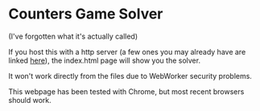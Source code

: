 # Counters Game Solver
(I've forgotten what it's actually called)

If you host this with a http server (a few ones you may already have are linked [here](https://gist.github.com/willurd/5720255)), the index.html page will show you the solver.

It won't work directly from the files due to WebWorker security problems.

This webpage has been tested with Chrome, but most recent browsers should work.